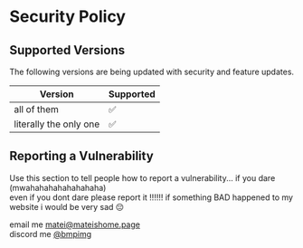 # Security Policy

## Supported Versions
The following versions are being updated with security and feature updates.

| Version | Supported          |
| ------- | ------------------ |
| all of them   | :white_check_mark: |
| literally the only one | :white_check_mark: |

## Reporting a Vulnerability

Use this section to tell people how to report a vulnerability... if you dare (mwahahahahahahahaha)<br> <!-- i need sleep -->
even if you dont dare please report it !!!!!! if something BAD happened to my website i would be very sad :pensive:

email me matei@mateishome.page<br>
discord me <a href="https://discord.com/users/712004994995322952">@bmpimg</a>
